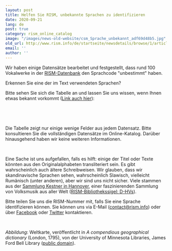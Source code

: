 ```yaml
---
layout: post
title: Helfen Sie RISM, unbekannte Sprachen zu identifizieren
date: 2020-09-21
lang: de
post: true
category: rism_online_catalog
image: "/images/news-old-website/csm_Sprache_unbekannt_adf69d48b5.jpg"
old_url: http://www.rism.info/de/startseite/newsdetails/browse/1/article/64/help-rism-identify-unknown-languages.html
email: ''
author: ''
---
```


Wir haben einige Datensätze bearbeitet und festgestellt, dass rund 100 Vokalwerke in der [RISM-Datenbank](https://opac.rism.info/index.php?id=4 "Opens external link in new window") den Sprachcode "unbestimmt" haben.

Erkennen Sie eine der im Text verwendeten Sprachen?   
  
Bitte sehen Sie sich die Tabelle an und lassen Sie uns wissen, wenn Ihnen etwas bekannt vorkommt ([Link auch hier](https://docs.google.com/spreadsheets/d/1FXw_e64_buNEFkNvWOtpdeK4XL9b5_vHh1jH4okA2yk/edit?usp=sharing "Opens external link in new window")):&nbsp;&nbsp;

&nbsp;

&nbsp;

Die Tabelle zeigt nur einige wenige Felder aus jedem Datensatz. Bitte konsultieren Sie die vollständigen Datensätze im Online-Katalog. Darüber hinausgehend haben wir keine weiteren Informationen.

&nbsp;

Eine Sache ist uns aufgefallen, falls es hilft: einige der Titel oder Texte könnten aus den Originalalphabeten transliteriert sein. Es gibt wahrscheinlich auch ältere Schreibweisen. Wir glauben, dass wir skandinavische Sprachen sehen, wahrscheinlich Slawisch, vielleicht Rumänisch (unter anderen), aber wir sind uns nicht sicher. Viele stammen aus der [Sammlung Kestner in Hannover](https://www.hannover.de/Leben-in-der-Region-Hannover/Bildung/Bibliotheken-Archive/Stadtbibliothek-Hannover/Bibliotheken-%C3%96ffnungszeiten/Zentralbibliothek/Musikhandschriften-der-Sammlung-Kestner "Opens external link in new window"), einer faszinierenden Sammlung von Volksmusik aus aller Welt ([RISM-Bibliothekssigel: D-HVs](https://opac.rism.info/search?View=rism&siglum=D-HVs&q=Kestner "Opens external link in new window")).

Bitte teilen Sie uns die RISM-Nummer mit, falls Sie eine Sprache identifizieren können. Sie können uns via E-Mail ([contact@rism.info](http://contact@rism.info "Öffnet externen Link in neuem Fenster")) oder über [Facebook](https://www.facebook.com/pages/RISM-R%C3%A9pertoire-International-des-Sources-Musicales/103775449663308 "Öffnet externen Link in neuem Fenster") oder [Twitter](https://twitter.com/RISM_music "Öffnet externen Link in neuem Fenster") kontaktieren.

&nbsp;

_Abbildung_: Weltkarte, veröffentlicht in _A compendious geographical dictionary_ (London, 1795), von der University of Minnesota Libraries, James Ford Bell Library ([public domain](https://umedia.lib.umn.edu/item/p16022coll251:818 "Öffnet externen Link in neuem Fenster")).

